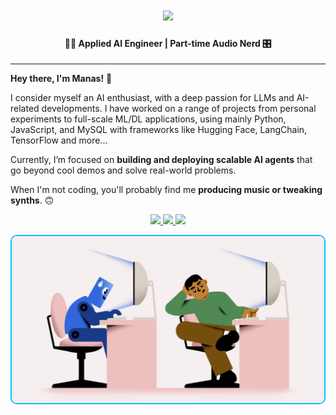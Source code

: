<h1 align="center">
  <img src="https://readme-typing-svg.herokuapp.com?font=Fira+Code&size=35&pause=500&color=00c3ff&center=true&vCenter=true&width=450&lines=Manas+Karra" />
</h1>

<h4 align="center">
<b> 👨‍💻  Applied AI Engineer | Part-time Audio Nerd </b> 🎛  
</h4>
  
---

**Hey there, I'm Manas!** 👋

I consider myself an AI enthusiast, with a deep passion for LLMs and AI-related developments. I have worked on a range of projects from personal experiments to full-scale ML/DL applications, using mainly Python, JavaScript, and MySQL with frameworks like Hugging Face, LangChain, TensorFlow and more...

Currently, I’m focused on **building and deploying scalable AI agents** that go beyond cool demos and solve real-world problems.  

When I'm not coding, you'll probably find me **producing music or tweaking synths**. 🙃   

<p align="center">
  <a href="https://linkedin.com/in/manas-karra" target="_blank">
    <img src="https://img.shields.io/badge/LinkedIn-0A66C2?style=for-the-badge&logo=linkedin&logoColor=white" />
  </a>
    <a href="https://www.instagram.com/sledg3r" target="_blank">
    <img src="https://img.shields.io/badge/Instagram-E4405F?style=for-the-badge&logo=instagram&logoColor=white" />
  </a>
  <a href="https://www.youtube.com/@sledg3r" target="_blank">
    <img src="https://img.shields.io/badge/YouTube-FF0000?style=for-the-badge&logo=youtube&logoColor=white" />
  </a>
</p>

<p align="center">
  <img src="1732271587_The-Prompt-GIF-Instagram-co-founder-backs-startup-helping-devs-fend-off-AI-1200x640-1.gif" width="500" style="border-radius: 10px; border: 2px solid #00c3ff;" />
</p>

